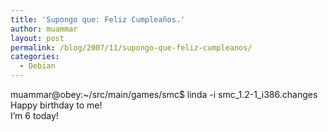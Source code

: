 ```yaml
---
title: 'Supongo que: Feliz Cumpleaños.'
author: muammar
layout: post
permalink: /blog/2007/11/supongo-que-feliz-cumpleanos/
categories:
  - Debian
---
```

muammar@obey:~/src/main/games/smc$ linda -i smc\_1.2-1\_i386.changes  
Happy birthday to me!  
I&#8217;m 6 today!
